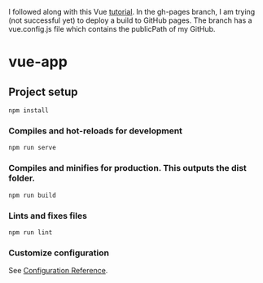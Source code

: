 I followed along with this Vue [tutorial](https://www.taniarascia.com/getting-started-with-vue/). In the gh-pages branch, I am trying (not successful yet) to deploy a build to GitHub pages. The branch has a vue.config.js file which contains the publicPath of my GitHub.

# vue-app

## Project setup
```
npm install
```

### Compiles and hot-reloads for development
```
npm run serve
```

### Compiles and minifies for production. This outputs the dist folder. 
```
npm run build
```

### Lints and fixes files
```
npm run lint
```

### Customize configuration
See [Configuration Reference](https://cli.vuejs.org/config/).
